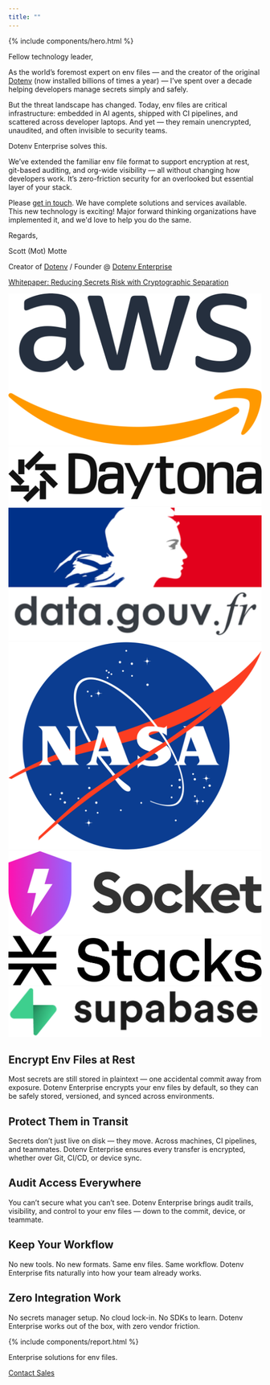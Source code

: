 ```yaml
---
title: ""
---
```


<div x-data="{ curl: true }">
{% include components/hero.html %}

<section class="w-full max-w-2xl mx-auto my-20 md:my-20 bg-zinc-100 border border-zinc-100 p-6">
  <div class="flex gap-10 h-full flex-col md:flex-row items-center justify-center">
    <div class="flex-1 flex flex-col gap-5 text-lg">
      <p>Fellow technology leader,</p>
      <p>As the world’s foremost expert on env files — and the creator of the original <a target="_blank" href="https://npmjs.com/dotenv" class="link-primary">Dotenv</a> (now installed billions of times a year) — I’ve spent over a decade helping developers manage secrets simply and safely.</p>
      <p>But the threat landscape has changed. Today, env files are critical infrastructure: embedded in AI agents, shipped with CI pipelines, and scattered across developer laptops. And yet — they remain unencrypted, unaudited, and often invisible to security teams.</p>
      <p>Dotenv Enterprise solves this.</p>
      <p>We’ve extended the familiar env file format to support encryption at rest, git-based auditing, and org-wide visibility — all without changing how developers work. It’s zero-friction security for an overlooked but essential layer of your stack.</p>
      <p>Please <a href="mailto:sales@dotenv-enterprise.com" class="underline">get in touch</a>. We have complete solutions and services available. This new technology is exciting! Major forward thinking organizations have implemented it, and we'd love to help you do the same.</p>
      <p>Regards,</p>
      <div class="flex flex-col gap-0.5">
        <p class="font-semibold">Scott (Mot) Motte</p>
        <p>Creator of <a class="link-primary" href="https://npmjs.com/dotenv" target="_blank">Dotenv</a> / Founder @ <a href="https://dotenv-enterprise.com" class="link-primary">Dotenv Enterprise</a></p>
        <p><a class="link-primary" href="https://dotenvx.com/dotenvx.pdf" target="_blank">Whitepaper: Reducing Secrets Risk with Cryptographic Separation</a></p>
      </div>
    </div>
  </div>
</section>

<section class="w-full max-w-3xl mx-auto px-6 my-20 md:my-20">
  <div class="grid grid-cols-2 sm:grid-cols-3 md:grid-cols-4 gap-8 place-items-center">
    <img src="/assets/img/logo-aws.png" class="h-8" alt="AWS"/>
    <img src="/assets/img/logo-daytona.png" class="h-7" alt="Daytona"/>
    <img src="/assets/img/logo-french-government.png" class="h-9" alt="French Government"/>
    <img src="/assets/img/logo-nasa.png" class="h-10" alt="NASA"/>
    <!-- wrap last row manually -->
    <div class="col-span-4 flex justify-center gap-8">
      <img src="/assets/img/logo-socket.png" class="h-8" alt="Socket"/>
      <img src="/assets/img/logo-stacks.png" class="h-6" alt="Stacks"/>
      <img src="/assets/img/logo-supabase.png" class="h-7" alt="Supabase"/>
    </div>
  </div>
</section>

<section class="w-full max-w-3xl mx-auto px-6 my-20 md:my-20">
  <div class="flex gap-10 h-full flex-col md:flex-row items-center justify-center">
    <div class="flex-1">
      <h2 class="my-5 text-center md:text-start text-4xl lg:text-5xl font-bold tracking-tight leading-none text-zinc-950 dark:text-zinc-50">Encrypt Env Files at Rest</h2>
      <p class="text-center md:text-justify leading-relaxed text-md md:text-lg">Most secrets are still stored in plaintext — one accidental commit away from exposure.
Dotenv Enterprise encrypts your env files by default, so they can be safely stored, versioned, and synced across environments.</p>
    </div>
  </div>
</section>

<section class="w-full max-w-3xl mx-auto px-6 my-20 md:my-20">
  <div class="flex gap-10 h-full flex-col md:flex-row items-center justify-center">
    <div class="flex-1">
      <h2 class="my-5 text-center md:text-start text-4xl lg:text-5xl font-bold tracking-tight leading-none text-zinc-950 dark:text-zinc-50">Protect Them in Transit</h2>
      <p class="text-center md:text-justify leading-relaxed text-md md:text-lg">Secrets don’t just live on disk — they move. Across machines, CI pipelines, and teammates.
Dotenv Enterprise ensures every transfer is encrypted, whether over Git, CI/CD, or device sync.</p>
    </div>
  </div>
</section>

<section class="w-full max-w-3xl mx-auto px-6 my-20 md:my-20">
  <div class="flex gap-10 h-full flex-col md:flex-row items-center justify-center">
    <div class="flex-1">
      <h2 class="my-5 text-center md:text-start text-4xl lg:text-5xl font-bold tracking-tight leading-none text-zinc-950 dark:text-zinc-50">Audit Access Everywhere</h2>
      <p class="text-center md:text-justify leading-relaxed text-md md:text-lg">You can’t secure what you can’t see. Dotenv Enterprise brings audit trails, visibility, and control to your env files — down to the commit, device, or teammate.</p>
    </div>
  </div>
</section>

<section class="w-full max-w-3xl mx-auto px-6 my-20 md:my-20">
  <div class="flex gap-10 h-full flex-col md:flex-row items-center justify-center">
    <div class="flex-1">
      <h2 class="my-5 text-center md:text-start text-4xl lg:text-5xl font-bold tracking-tight leading-none text-zinc-950 dark:text-zinc-50">Keep Your Workflow</h2>
      <p class="text-center md:text-justify leading-relaxed text-md md:text-lg">No new tools. No new formats. Same env files. Same workflow. Dotenv Enterprise fits naturally into how your team already works.</p>
    </div>
  </div>
</section>

<section class="w-full max-w-3xl mx-auto px-6 my-20 md:my-20">
  <div class="flex gap-10 h-full flex-col md:flex-row items-center justify-center">
    <div class="flex-1">
      <h2 class="my-5 text-center md:text-start text-4xl lg:text-5xl font-bold tracking-tight leading-none text-zinc-950 dark:text-zinc-50">Zero Integration Work</h2>
      <p class="text-center md:text-justify leading-relaxed text-md md:text-lg">No secrets manager setup. No cloud lock-in. No SDKs to learn. Dotenv Enterprise works out of the box, with zero vendor friction.</p>
    </div>
  </div>
</section>

{% include components/report.html %}

<section class="w-full max-w-3xl mx-auto px-6 mt-40 text-center">
  <p class="my-2 text-center tracking-tigther text-lg md:text-2xl font-semibold">Enterprise solutions for env files.</p>
  <p class="my-2"><a target="_blank" href="mailto:sales@dotenv-enterprise.com" class="link-primary font-semibold underline">Contact Sales</a></p>
</section>

</div>
